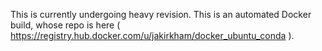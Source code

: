 This is currently undergoing heavy revision. This is an automated Docker build, whose repo is here ( <https://registry.hub.docker.com/u/jakirkham/docker_ubuntu_conda> ).
